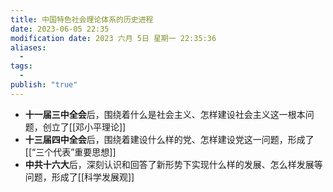 ```yaml
---
title: 中国特色社会理论体系的历史进程
date: 2023-06-05 22:35
modification date: 2023 六月 5日 星期一 22:35:36
aliases:
  - 
tags:
  - 
publish: "true"
---
```


- **十一届三中全会**后，围绕着什么是社会主义、怎样建设社会主义这一根本问题，创立了[[邓小平理论]]
- **十三届四中全会**后，围绕着建设什么样的党、怎样建设党这一问题，形成了 [[“三个代表”重要思想]]
- **中共十六大**后，深刻认识和回答了新形势下实现什么样的发展、怎么样发展等问题，形成了[[科学发展观]]